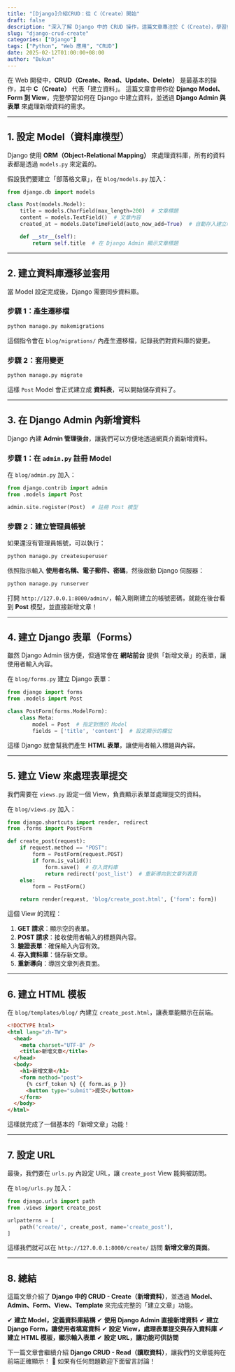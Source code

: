 ```yaml
---
title: "[Django]介紹CRUD：從 C（Create）開始"
draft: false
description: "深入了解 Django 中的 CRUD 操作，這篇文章專注於 C（Create），學習如何在 Django 中建立資料。"
slug: "django-crud-create"
categories: ["Django"]
tags: ["Python", "Web 應用", "CRUD"]
date: 2025-02-12T01:00:00+08:00
author: "Bukun"
---
```


在 Web 開發中，**CRUD（Create、Read、Update、Delete）** 是最基本的操作，其中 **C（Create）** 代表「建立資料」。
這篇文章會帶你從 **Django Model、Form 到 View**，完整學習如何在 Django 中建立資料，並透過 **Django Admin 與表單** 來處理新增資料的需求。

---

## 1. 設定 Model（資料庫模型）

Django 使用 **ORM（Object-Relational Mapping）** 來處理資料庫，所有的資料表都是透過 `models.py` 來定義的。

假設我們要建立「部落格文章」，在 `blog/models.py` 加入：

```python
from django.db import models

class Post(models.Model):
    title = models.CharField(max_length=200)  # 文章標題
    content = models.TextField()  # 文章內容
    created_at = models.DateTimeField(auto_now_add=True)  # 自動存入建立時間

    def __str__(self):
        return self.title  # 在 Django Admin 顯示文章標題
```

---

## 2. 建立資料庫遷移並套用

當 Model 設定完成後，Django 需要同步資料庫。

### **步驟 1：產生遷移檔**

```bash
python manage.py makemigrations
```

這個指令會在 `blog/migrations/` 內產生遷移檔，記錄我們對資料庫的變更。

### **步驟 2：套用變更**

```bash
python manage.py migrate
```

這樣 `Post` Model 會正式建立成 **資料表**，可以開始儲存資料了。

---

## 3. 在 Django Admin 內新增資料

Django 內建 **Admin 管理後台**，讓我們可以方便地透過網頁介面新增資料。

### **步驟 1：在 `admin.py` 註冊 Model**

在 `blog/admin.py` 加入：

```python
from django.contrib import admin
from .models import Post

admin.site.register(Post)  # 註冊 Post 模型
```

### **步驟 2：建立管理員帳號**

如果還沒有管理員帳號，可以執行：

```bash
python manage.py createsuperuser
```

依照指示輸入 **使用者名稱、電子郵件、密碼**，然後啟動 Django 伺服器：

```bash
python manage.py runserver
```

打開 `http://127.0.0.1:8000/admin/`，輸入剛剛建立的帳號密碼，就能在後台看到 **Post** 模型，並直接新增文章！

---

## 4. 建立 Django 表單（Forms）

雖然 Django Admin 很方便，但通常會在 **網站前台** 提供「新增文章」的表單，讓使用者輸入內容。

在 `blog/forms.py` 建立 Django 表單：

```python
from django import forms
from .models import Post

class PostForm(forms.ModelForm):
    class Meta:
        model = Post  # 指定對應的 Model
        fields = ['title', 'content']  # 設定顯示的欄位
```

這樣 Django 就會幫我們產生 **HTML 表單**，讓使用者輸入標題與內容。

---

## 5. 建立 View 來處理表單提交

我們需要在 `views.py` 設定一個 View，負責顯示表單並處理提交的資料。

在 `blog/views.py` 加入：

```python
from django.shortcuts import render, redirect
from .forms import PostForm

def create_post(request):
    if request.method == "POST":
        form = PostForm(request.POST)
        if form.is_valid():
            form.save()  # 存入資料庫
            return redirect('post_list')  # 重新導向到文章列表頁
    else:
        form = PostForm()

    return render(request, 'blog/create_post.html', {'form': form})
```

這個 View 的流程：

1. **GET 請求**：顯示空的表單。
2. **POST 請求**：接收使用者輸入的標題與內容。
3. **驗證表單**：確保輸入內容有效。
4. **存入資料庫**：儲存新文章。
5. **重新導向**：導回文章列表頁面。

---

## 6. 建立 HTML 模板

在 `blog/templates/blog/` 內建立 `create_post.html`，讓表單能顯示在前端。

```html
<!DOCTYPE html>
<html lang="zh-TW">
  <head>
    <meta charset="UTF-8" />
    <title>新增文章</title>
  </head>
  <body>
    <h1>新增文章</h1>
    <form method="post">
      {% csrf_token %} {{ form.as_p }}
      <button type="submit">提交</button>
    </form>
  </body>
</html>
```

這樣就完成了一個基本的「新增文章」功能！

---

## 7. 設定 URL

最後，我們要在 `urls.py` 內設定 URL，讓 `create_post` View 能夠被訪問。

在 `blog/urls.py` 加入：

```python
from django.urls import path
from .views import create_post

urlpatterns = [
    path('create/', create_post, name='create_post'),
]
```

這樣我們就可以在 `http://127.0.0.1:8000/create/` 訪問 **新增文章的頁面**。

---

## 8. 總結

這篇文章介紹了 **Django 中的 CRUD - Create（新增資料）**，並透過 **Model、Admin、Form、View、Template** 來完成完整的「建立文章」功能。

✔ **建立 Model，定義資料庫結構**
✔ **使用 Django Admin 直接新增資料**
✔ **建立 Django Form，讓使用者填寫資料**
✔ **設定 View，處理表單提交與存入資料庫**
✔ **建立 HTML 模板，顯示輸入表單**
✔ **設定 URL，讓功能可供訪問**

下一篇文章會繼續介紹 **Django CRUD - Read（讀取資料）**，讓我們的文章能夠在前端正確顯示！ 🚀
如果有任何問題歡迎下面留言討論！
